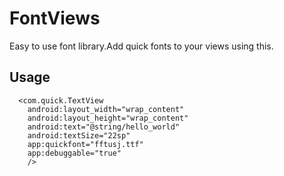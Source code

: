 FontViews
=========
Easy to use font library.Add quick fonts to your views using this.


   Usage
   ------

      <com.quick.TextView
        android:layout_width="wrap_content"
        android:layout_height="wrap_content"
        android:text="@string/hello_world"
        android:textSize="22sp"
        app:quickfont="fftusj.ttf"
        app:debuggable="true"
        />
